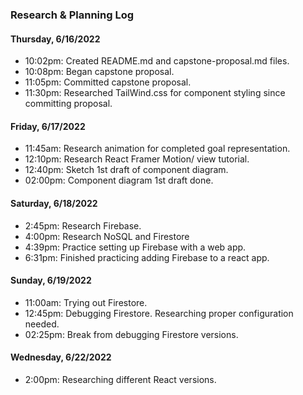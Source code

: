 ### Research & Planning Log

#### Thursday, 6/16/2022
* 10:02pm: Created README.md and capstone-proposal.md files. 
* 10:08pm: Began capstone proposal.
* 11:05pm: Committed capstone proposal.
* 11:30pm: Researched TailWind.css for component styling since committing proposal.


#### Friday, 6/17/2022
* 11:45am: Research animation for completed goal representation.
* 12:10pm: Research React Framer Motion/ view tutorial.
* 12:40pm: Sketch 1st draft of component diagram.
* 02:00pm: Component diagram 1st draft done.


#### Saturday, 6/18/2022
* 2:45pm: Research Firebase.
* 4:00pm: Research NoSQL and Firestore
* 4:39pm: Practice setting up Firebase with a web app.
* 6:31pm: Finished practicing adding Firebase to a react app.

#### Sunday, 6/19/2022
* 11:00am: Trying out Firestore.
* 12:45pm: Debugging Firestore. Researching proper configuration needed.
* 02:25pm: Break from debugging Firestore versions.


#### Wednesday, 6/22/2022
* 2:00pm: Researching different React versions.
